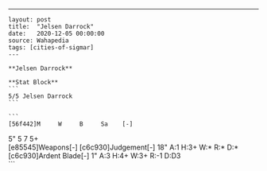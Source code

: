 ---
    layout: post
    title:  "Jelsen Darrock"
    date:   2020-12-05 00:00:00
    source: Wahapedia
    tags: [cities-of-sigmar]
    ---
    
    **Jelsen Darrock**
    
    **Stat Block**
    ```
    5/5 Jelsen Darrock
    ```
    
    ```
    [56f442]M     W     B     Sa    [-]
5"    5     7     5+    
[e85545]Weapons[-]
[c6c930]Judgement[-]
18"    A:1    H:3+   W:*    R:*    D:*   
[c6c930]Ardent Blade[-]
1"     A:3    H:4+   W:3+   R:-1   D:D3  
    ```
    
    
    